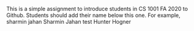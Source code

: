 This is a simple assignment to introduce students in CS 1001 FA 2020 to Github. Students should add their name below this one. For example,
sharmin jahan
Sharmin Jahan test
Hunter Hogner
